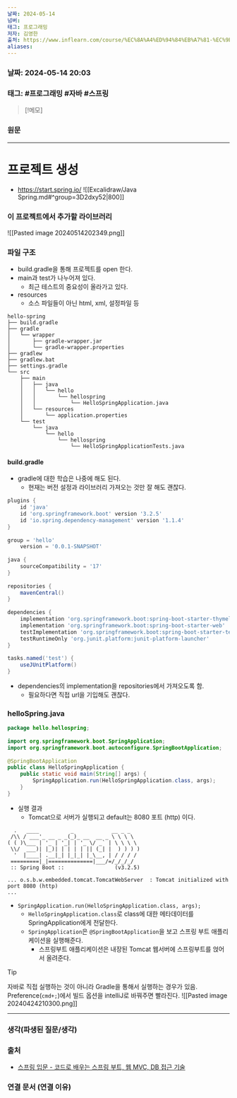 ```yaml
---
날짜: 2024-05-14
넘버: 
태그: 프로그래밍
저자: 김영한
출처: https://www.inflearn.com/course/%EC%8A%A4%ED%94%84%EB%A7%81-%EC%9E%85%EB%AC%B8-%EC%8A%A4%ED%94%84%EB%A7%81%EB%B6%80%ED%8A%B8
aliases:
---
```

### 날짜:  2024-05-14 20:03

### 태그: #프로그래밍 #자바 #스프링

>[!메모]
>

### 원문
---
# 프로젝트 생성
- https://start.spring.io/
![[Excalidraw/Java Spring.md#^group=3D2dxy52|800]]
### 이 프로젝트에서 추가할 라이브러리
![[Pasted image 20240514202349.png]]
### 파일 구조
- build.gradle을 통해 프로젝트를 open 한다.
- main과 test가 나누어져 있다.
	- 최근 테스트의 중요성이 올라가고 있다.
- resources
	- 소스 파일들이 아닌 html, xml, 설정파일 등
```tree hl:11,18
hello-spring
├── build.gradle
├── gradle
│   └── wrapper
│       ├── gradle-wrapper.jar
│       └── gradle-wrapper.properties
├── gradlew
├── gradlew.bat
├── settings.gradle
└── src
    ├── main
    │   ├── java
    │   │   └── hello
    │   │       └── hellospring
    │   │           └── HelloSpringApplication.java
    │   └── resources
    │       └── application.properties
    └── test
        └── java
            └── hello
                └── hellospring
                    └── HelloSpringApplicationTests.java
```
#### build.gradle
- gradle에 대한 학습은 나중에 해도 된다.
	- 현재는 버전 설정과 라이브러리 가져오는 것만 잘 해도 괜찮다.
```gradle
plugins {  
	id 'java'  
	id 'org.springframework.boot' version '3.2.5'  
	id 'io.spring.dependency-management' version '1.1.4'  
}  
  
group = 'hello'  
	version = '0.0.1-SNAPSHOT'  
  
java {  
	sourceCompatibility = '17'  
}  
  
repositories {  
	mavenCentral()  
}  
  
dependencies {  
	implementation 'org.springframework.boot:spring-boot-starter-thymeleaf' 
	implementation 'org.springframework.boot:spring-boot-starter-web'  
	testImplementation 'org.springframework.boot:spring-boot-starter-test'
	testRuntimeOnly 'org.junit.platform:junit-platform-launcher'  
}  
  
tasks.named('test') {  
	useJUnitPlatform()
}
```
- dependencies의 implementation을 repositories에서 가져오도록 함.
	- 필요하다면 직접 url을 기입해도 괜찮다.
### helloSpring.java
```java
package hello.hellospring;  
  
import org.springframework.boot.SpringApplication;  
import org.springframework.boot.autoconfigure.SpringBootApplication;  
  
@SpringBootApplication  
public class HelloSpringApplication {  
	public static void main(String[] args) {  
		SpringApplication.run(HelloSpringApplication.class, args);  
	}  
}
```
- 실행 결과
	- Tomcat으로 서버가 실행되고 default는 8080 포트 (http) 이다.
```log
  .   ____          _            __ _ _
 /\\ / ___'_ __ _ _(_)_ __  __ _ \ \ \ \
( ( )\___ | '_ | '_| | '_ \/ _` | \ \ \ \
 \\/  ___)| |_)| | | | | || (_| |  ) ) ) )
  '  |____| .__|_| |_|_| |_\__, | / / / /
 =========|_|==============|___/=/_/_/_/
 :: Spring Boot ::                (v3.2.5)

... o.s.b.w.embedded.tomcat.TomcatWebServer  : Tomcat initialized with port 8080 (http)
...

```
- `SpringApplication.run(HelloSpringApplication.class, args);`
	- `HelloSpringApplication.class`로 class에 대한 메타데이터를 SpringApplication에게 전달한다.
	- `SpringApplication`은 `@SpringBootApplication`을 보고 스프링 부트 애플리케이션을 실행해준다.
		- 스프링부트 애플리케이션은 내장된 Tomcat 웹서버에 스프링부트를 얹어서 올려준다.

>[!tip]
> 자바로 직접 실행하는 것이 아니라 Gradle을 통해서 실행하는 경우가 있음.
> Preference(`cmd+;`)에서 빌드 옵션을 intelliJ로 바꿔주면 빨라진다.
> ![[Pasted image 20240424210300.png]]
> 


---
### 생각(파생된 질문/생각)

### 출처
- [스프링 입문 - 코드로 배우는 스프링 부트, 웹 MVC, DB 접근 기술](https://www.inflearn.com/course/%EC%8A%A4%ED%94%84%EB%A7%81-%EC%9E%85%EB%AC%B8-%EC%8A%A4%ED%94%84%EB%A7%81%EB%B6%80%ED%8A%B8)

### 연결 문서 (연결 이유)
